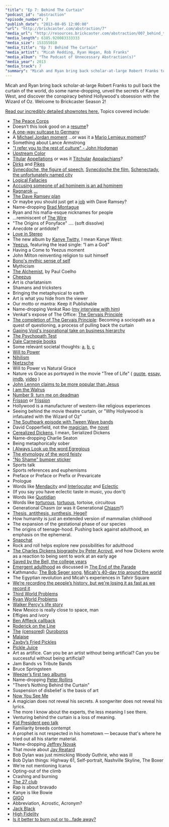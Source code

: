 ```yaml
---
"title": "Ep 7: Behind The Curtain"
"podcast_id": "abstraction"
"episode_number": 7
"publish_date": "2013-08-05 12:00:00"
"url": "http://brickcaster.com/abstraction/7"
"media_url": "http://resources.brickcaster.com/abstraction/007_behind_the_curtain.mp3"
"media_length": 6385.920083333333
"media_size": 153355010
"media_title": "Ep 7: Behind The Curtain"
"media_artist": "Micah Redding, Ryan Hogan, Rob Franks"
"media_album": "The Podcast of Unnecessary Abstraction(s)"
"media_year": 2013
"media_track": 7
"summary": "Micah and Ryan bring back scholar-at-large Robert Franks to pull back the curtain of the world, do some name-dropping, unveil the secrets of Kanye West, and discover the conspiracy behind Hollywood's obsession with the Wizard of Oz. Welcome to Brickcaster Season 2! "
---
```

Micah and Ryan bring back scholar-at-large Robert Franks to pull back the curtain of the world, do some name-dropping, unveil the secrets of Kanye West, and discover the conspiracy behind Hollywood's obsession with the Wizard of Oz. Welcome to Brickcaster Season 2!

[Read our incredibly detailed shownotes here.](http://brickcaster.com/abstraction/7) Topics covered include:

- [The Peace Corps](http://www.peacecorps.gov/)
- Doesn’t this look good on a [resume](http://xkcd.com/374/)?
- [A one-way suitcase to Germany](http://www.farecompare.com/about/worldwide-baggage-fee-chart/)
- A [Michael Jordan moment](http://en.wikipedia.org/wiki/Michael_Jordan#.22I.27m_back.22:_Return_to_the_NBA)
...or was it a [Mario Lemieux moment](http://en.wikipedia.org/wiki/Mario_Lemieux#Out_of_retirement)?
- Something about Lance Armstrong
- ["I refer you to the rest of culture" - John Hodgman](http://www.brainyquote.com/quotes/quotes/j/johnhodgma501729.html)
- [Upstream Color](http://www.imdb.com/title/tt2084989/)
- [Titular](http://en.wikipedia.org/wiki/Titular) [Appellations](http://en.wikipedia.org/wiki/Appellation) or was it [Titchular](http://en.wiktionary.org/wiki/titch) [Appalachians](http://en.wikipedia.org/wiki/Appalachia)?
- [Dirks](http://en.wikipedia.org/wiki/The_Dirk_Diggler_Story) and [Pikes](http://www.iastatepikes.com/id18.html)
- [Synecdoche, the figure of speech](http://en.wikipedia.org/wiki/Synecdoche), [Synecdoche the film](http://en.wikipedia.org/wiki/Synecdoche,_New_York), [Schenectady, the unfortunately named city](http://en.wikipedia.org/wiki/Schenectady,_New_York)
- [Logical Fallacies](https://yourlogicalfallacyis.com/poster)
- [Accusing someone of ad hominem is an ad hominem](http://plover.net/~bonds/adhominem.html)
- [Ragnarok](http://www.johnhodgman.com/RAGNAROK) […](http://www.pantheon.org/articles/r/ragnarok.html)
- [The Dave Ramsey plan](http://www.daveramsey.com/new/baby-steps/)
- Or maybe you should just get a [job](http://www.daveramsey.com/company/view-all-jobs/) with Dave Ramsey?
- Name-dropping [Brad Montague](http://www.bradmontague.com/)
- Ryan and his mafia-esque nicknames for people
- …reminiscent of [The Wire](http://www.hbo.com/the-wire/index.html)
- "The Origins of Ponyface" …. (soft dissolve)
- Anecdote or antidote?
- [Love in Stereo](http://www.loveinstereo.com/)
- The new album by [Kanye Twitty](https://twitter.com/lonesome_hobo/status/349323268488044544), I mean Kanye West:
- [Yeezus](http://www.amazon.com/gp/product/B00DF0POXA/ref=as_li_ss_tl?ie=UTF8&camp=1789&creative=390957&creativeASIN=B00DF0POXA&linkCode=as2&tag=micahredding-20),
featuring the lead single: “I am a God”
- Having a Come to Yeezus moment
- John Milton reinventing religion to suit himself
- [Bono's mythic sense of self](http://www.amazon.com/gp/product/B000P2A3YQ/ref=as_li_ss_tl?ie=UTF8&camp=1789&creative=390957&creativeASIN=B000P2A3YQ&linkCode=as2&tag=httpmicahreco-20)
- Mythicism
- [The Alchemist](http://www.amazon.com/gp/product/0061122416/ref=as_li_ss_tl?ie=UTF8&camp=1789&creative=390957&creativeASIN=0061122416&linkCode=as2&tag=httpmicahreco-20), by Paul Coelho
- [Cheezus](http://www.urbandictionary.com/define.php?term=Cheezus)
- Art is charlatanism
- Shamans and tricksters
- Bringing the metaphysical to earth
- Art is what you hide from the viewer
- Our motto or mantra: Keep it Publishable
- Name-dropping Venkat Rao ([my interview with him](http://eminenthuman.com/2011/interview-with-a-sociopath))
- Venkat's expose of The Office: [The Gervais Principle](http://www.ribbonfarm.com/the-gervais-principle/)
- [The completion of The Gervais Principle](http://www.ribbonfarm.com/2013/05/16/the-gervais-principle-vi-children-of-an-absent-god/): Becoming a sociopath as a quest of questioning, a process of pulling back the curtain
- [Gaping Void's inspirational take on business hierarchy](http://gapingvoid.com/2004/06/27/company-hierarchy/)
- [The Psychopath Test](http://www.amazon.com/gp/product/B00B9ZD3FO/ref=as_li_ss_tl?ie=UTF8&camp=1789&creative=390957&creativeASIN=B00B9ZD3FO&linkCode=as2&tag=micahredding-20)
- [Dale Carnegie books](http://www.amazon.com/gp/product/1439167346/ref=as_li_ss_tl?ie=UTF8&camp=1789&creative=390957&creativeASIN=1439167346&linkCode=as2&tag=micahredding-20)
- Some relevant societal thoughts: [a](http://www.vanityfair.com/society/features/2011/05/top-one-percent-201105), [b](http://www.forbes.com/sites/daviddisalvo/2012/08/18/why-jerks-get-ahead/), [c](http://en.wikiquote.org/wiki/Atlas_Shrugged)
- [Will to Power](https://en.wikipedia.org/wiki/Will_to_power)
- [Nihilism](http://xkcd.com/167/)
- [Nietzsche](http://www.nietzsches.com/)
- Will to Power vs Natural Grace
- Nature vs Grace as portrayed in the movie "Tree of Life" ( [quote](http://www.imdb.com/title/tt0478304/quotes?item=qt1498588), [essay](http://www.npr.org/blogs/13.7/2011/08/17/139680194/the-tree-of-life-need-we-choose-between-grace-and-nature), [imdb](http://www.imdb.com/title/tt0478304/), [video](http://www.youtube.com/watch?v=Z28Mi6mUyKo) )
- [John Lennon claims to be more popular than Jesus](http://ultimateclassicrock.com/john-lennon-beatles-more-popular-than-jesus/)
- [I am the Walrus](http://www.youtube.com/watch?v=42luHhrsNhg)
- [Number 9, turn me on deadman](http://www.youtube.com/watch?v=ODkmDRgat6k)
- [Frisson](http://www.rogerebert.com/rogers-journal/the-quest-for-frisson) or [frission](http://www.urbandictionary.com/define.php?term=frission)
- Hollywood is a manufacturer of western-like religious experiences
- Seeing behind the movie theatre curtain, or "Why Hollywood is infatuated with the Wizard of Oz"
- [The Southpark episode with Tween Wave bands](http://www.southparkstudios.com/full-episodes/s15e07-youre-getting-old)
- David Copperfield, not the [magician](http://www.davidcopperfield.com/), the [novel](http://www.amazon.com/gp/product/B004HO5LTU/ref=as_li_ss_tl?ie=UTF8&camp=1789&creative=390957&creativeASIN=B004HO5LTU&linkCode=as2&tag=micahredding-20)
- [Cerealized Dickens](http://en.wikipedia.org/wiki/Gruel), I mean, Serialized Dickens
- Name-dropping Charlie Seaton
- Being metaphorically sober
- [I Always Look up the word Egregious](http://www.amazon.com/gp/product/0134487125/ref=as_li_ss_tl?ie=UTF8&camp=1789&creative=390957&creativeASIN=0134487125&linkCode=as2&tag=micahredding-20)
- [The etymology of the word feisty](http://www.etymonline.com/index.php?term=feisty)
- ["No Shame" bumper sticker](http://www.rowsdowr.com/wp-content/uploads/2013/05/anustart-arrested-development.png)
- Sports talk
- Sports references and euphemisms
- Preface or Preface or Prefix or Prevaricate  
- Prologue
- Words like [Mendacity](http://www.urbandictionary.com/define.php?term=mendacity) and <a href="http://en.wikipedia.org/wiki/Interlocutor_(linguistics)">Interlocutor</a> and [Eclectic](http://www.urbandictionary.com/define.php?term=eclectic)
- (If you say you have eclectic taste in music, you don't)
- Words like [Quotidian](http://quotidian.co/)
- Words like [torturous](http://www.merriam-webster.com/dictionary/torturous), [tortuous](http://www.merriam-webster.com/dictionary/tortuous), tortoise, circuitous
- Generational Chasm (or was it Generational [Chiasm](http://en.wikipedia.org/wiki/Chiastic_structure)?)
- [Thesis, antithesis, synthesis, Hegel!](http://en.wikipedia.org/wiki/Georg_Wilhelm_Friedrich_Hegel#Triads)
- How humanity is just an extended version of mammalian childhood
- The expansion of the gestational phase of our species
- The origins of teenage-hood. Pushing back against adulthood, an emphasis on the ephemeral.
- [Snapchat](http://www.snapchat.com/)
- Rock and roll helps explore new possibilities for adulthood
- [The Charles Dickens biography by Peter Acroyd](http://www.amazon.com/gp/product/0060166029/ref=as_li_ss_tl?ie=UTF8&camp=1789&creative=390957&creativeASIN=0060166029&linkCode=as2&tag=micahredding-20), and how Dickens wrote as a reaction to being sent to work at an early age
- [Saved by the Bell, the college years](http://www.dailymotion.com/video/xs6m73_saved-by-the-bell-the-college-years-episode-1_shortfilms)
- [Emergent adulthood](http://www.jeffreyarnett.com/articles.htm) as discussed in [The End of the Parade](http://www.tempobook.com/2011/07/07/the-end-of-the-parade/)
- Kathmandu: [The Bob Seger song](http://www.youtube.com/watch?v=wd3Mt8JBBBg), [Micah's 40-day trip around the world](http://micahredding.com/blog/series/around-world-40-days)
- The Egyptian revolution and Micah's experiences in Tahrir Square
- [We’re recording the people’s history, but we're losing it as fast as we record it](http://micahredding.com/history/)
- [Third World Problems](https://twitter.com/micahtredding/status/350431352639856640)
- [Ryan World Problems](https://twitter.com/micahtredding/status/348572331297353729)
- [Walker Percy's life story](http://www.amazon.com/Walker-Percy/e/B000APVFL8/?_encoding=UTF8&camp=1789&creative=390957&linkCode=ur2&qid=1375643114&sr=1-2-ent&tag=micahredding-20)
- New Mexico is really close to space, man
- Effigies and ivory
- [Ben Affleck callback](http://brickcaster.com/abstraction/3)
- [Roderick on the Line](http://www.merlinmann.com/roderick/)
- [The](http://www.tokenrock.com/explain-Ouroboros-70.html) [(censored)](http://www.urbandictionary.com/define.php?term=Hose%20schlange) [Ouroboros](http://macenstein.com/default/2013/07/dragonvale-how-to-breed-an-ouroboros-dragon/)
- [Malaise](http://www.webmd.com/a-to-z-guides/motion-sickness-symptoms)
- [Zaxby’s Fried Pickles](http://www.zaxbys.com/zaxbys_news/newz_releases/newz_item/12-01-02/ZAXBY%E2%80%99S_FANATICS_WISHES_FULFILLED_CHAIN_RETURNS_FRIED_PICKLES_AND_FEATURES_CHICKEN_FINGER_SANDWICH_MEAL.aspx?ReturnURL=%2Fzaxbys_news%2Fnewz_releases%2F)
- [Pickle Juice](http://voices.yahoo.com/the-benefits-drinking-pickle-juice-872455.html)
- Art as artifice. Can you be an artist without being artificial? Can you be successful without being artificial?
- Jam Bands vs Tribute Bands
- Bruce Springsteen
- [Weezer’s first two albums](http://www.amazon.com/Weezer/e/B000APYT4S/?_encoding=UTF8&camp=1789&creative=390957&linkCode=ur2&qid=1375643638&sr=8-1&tag=micahredding-20)
- Name-dropping [Peter Rollins](http://www.amazon.com/gp/product/1451609027/ref=as_li_ss_tl?ie=UTF8&camp=1789&creative=390957&creativeASIN=1451609027&linkCode=as2&tag=micahredding-20)
- "There’s Nothing Behind the Curtain"
- Suspension of disbelief is the basis of art
- [Now You See Me](http://www.youtube.com/watch?v=8MHDYZJWLXA)
- A magician does not reveal his secrets. A songwriter does not reveal his lyrics.
- The more I know about the experts, the less meaning I see there.
- Venturing behind the curtain is a loss of meaning.
- [Kid President pep talk](http://www.youtube.com/watch?v=l-gQLqv9f4o)
- Familiarity breeds contempt
- A prophet is not respected in his hometown — because that's where he tried out all his starter material.
- Name-dropping [Jeffrey Novak](http://troubleinmindrecs.com/bands/jeffreynovak.html)
- That movie about [Jay Reatard](http://www.betterthansomething.com/)
- Bob Dylan was just mimicking Woody Guthrie, who was ill
- Bob Dylan things: Highway 61, Self-portrait, Nashville Skyline, The Boxer
- We're not mentioning Icarus
- Opting-out of the climb
- Crashing and burning
- [The 27 club](http://www.imdb.com/title/tt0906783/)
- Rap is about bravado
- Kanye is like Bowie
- [GIGO](http://en.wikipedia.org/wiki/Garbage_in,_garbage_out)
- Abbreviation, Acrostic, Acronym?
- [Jack Black](http://www.getjackblack.com/)
- [High Fidelity](http://www.imdb.com/title/tt0146882/)
- [Is it better to burn out or to...fade away?](http://www.imdb.com/title/tt0146882/quotes?item=qt0377380)

